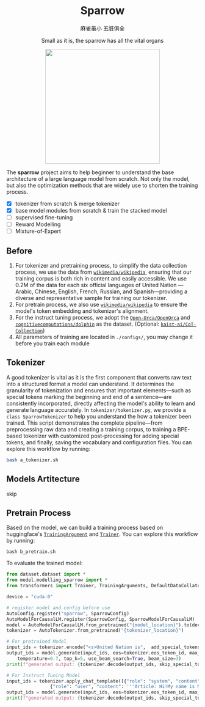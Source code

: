 <div align="center">

# Sparrow

麻雀虽小 五脏俱全

 Small as it is, the sparrow has all the vital organs

<image src=".github/sparrow.png" width="300" />

</div>


The **sparrow** project aims to help beginner to understand the base architecture of a large language model from scratch. Not only the model, but also the optimization methods that are widely use to shorten the training process.

- [x] tokenizer from scratch & merge tokenizer
- [x] base model modules from scratch & train the stacked model
- [ ] supervised fine-tuning
- [ ] Reward Modelling
- [ ] Mixture-of-Expert

## Before

1. For tokenizer and pretraining process, to simplify the data collection process, we use the data from [`wikimedia/wikipedia`](https://huggingface.co/datasets/wikimedia/wikipedia), ensuring that our training corpus is both rich in content and easily accessible. We use 0.2M of the data for each six official languages of United Nation — Arabic, Chinese, English, French, Russian, and Spanish—providing a diverse and representative sample for training our tokenizer.
2. For pretrain process, we also use [`wikimedia/wikipedia`](https://huggingface.co/datasets/wikimedia/wikipedia) to ensure the model's token embedding and tokenizer's alignment. 
3. For the instruct tuning process, we adopt the [`Open-Orca/OpenOrca`](https://huggingface.co/datasets/Open-Orca/OpenOrca) and [`cognitivecomputations/dolphin`](https://huggingface.co/datasets/cognitivecomputations/dolphin) as the dataset. (Optional: [`kaist-ai/CoT-Collection`](https://huggingface.co/datasets/kaist-ai/CoT-Collection)) 
4. All parameters of training are located in `./configs/`, you may change it before you train each module

## Tokenizer

A good tokenizer is vital as it is the first component that converts raw text into a structured format a model can understand. It determines the granularity of tokenization and ensures that important elements—such as special tokens marking the beginning and end of a sentence—are consistently incorporated, directly affecting the model's ability to learn and generate language accurately. In `tokenizer/tokenizer.py`, we provide a `class SparrowTokenizer` to help you understand the how a tokenizer been trained. This script demonstrates the complete pipeline—from preprocessing raw data and creating a training corpus, to training a BPE-based tokenizer with customized post-processing for adding special tokens, and finally, saving the vocabulary and configuration files. You can explore this workflow by running:

```bash
bash a_tokenizer.sh
```

## Models Artitecture 

skip

## Pretrain Process

Based on the model, we can build a training process based on huggingface's [`TrainingArgument`](https://huggingface.co/docs/transformers/v4.48.0/en/main_classes/trainer#transformers.TrainingArguments) and [`Trainer`](https://huggingface.co/docs/transformers/v4.48.0/en/main_classes/trainer#transformers.Trainer). You can explore this workflow by running:

```base
bash b_pretrain.sh
```

To evaluate the trained model:

```python
from dataset.dataset import *
from model.modelling_sparrow import * 
from transformers import Trainer, TrainingArguments, DefaultDataCollator, AutoTokenizer, AutoModelForCausalLM, AutoConfig

device = "cuda:0"

# register model and config before use
AutoConfig.register("sparrow", SparrowConfig)
AutoModelForCausalLM.register(SparrowConfig, SparrowModelForCausalLM)
model = AutoModelForCausalLM.from_pretrained("{model_location}").to(device)
tokenizer = AutoTokenizer.from_pretrained("{tokenizer_location}")

# For pretrained Model
input_ids = tokenizer.encode("<s>United Nation is",  add_special_tokens=False, return_tensors="pt").to(model.device)
output_ids = model.generate(input_ids, eos=tokenizer.eos_token_id, max_new_tokens=30, \
    temperature=0.7, top_k=5, use_beam_search=True, beam_size=3)
print(f"generated output: {tokenizer.decode(output_ids, skip_special_tokens=False)}")

# For Instruct Tuning Model
input_ids = tokenizer.apply_chat_template([{"role": "system", "content": "You are an AI assistant that follows instruction extremely well. Help as much as you can."}, 
                {"role": "user", "content": '''Article: Hi!My name is Maria. Now I am in China. My life is busy but very happy. I like reading, so I often go to the library when I have no classes. Who is my favorite teacher? She is Ms. Green. She often helps me with my writing. I work hard at every subject, but my favorite subject is P.E., because I like playing tennis. In the evening, I am busy doing my homework. I often do my homework for two hours. After that, I play the piano for an hour. Sometimes I take a walk with Dad. On weekends I usually help old people with my friends. What about your life? Share it with us, please. Question: Which of the following is NOT true? Yes or no, is the answer "Maria's life is boring and busy."?'''}],  add_special_tokens=False, return_tensors="pt")
output_ids = model.generate(input_ids, eos=tokenizer.eos_token_id, max_new_tokens=128, temperature=0.7, top_k=5)
print(f"generated output: {tokenizer.decode(output_ids, skip_special_tokens=False)}")                      
```